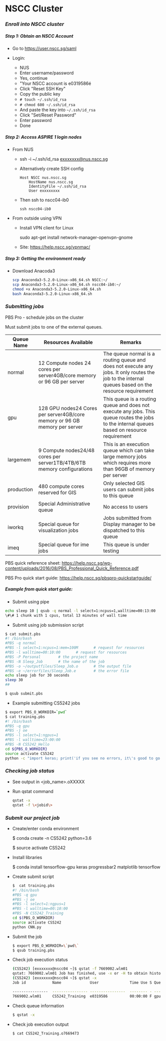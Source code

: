 # NSCC Cluster 

### *Enroll into NSCC cluster*

##### Step 1: Obtain an NSCC Account 

- Go to https://user.nscc.sg/saml

- Login:
    - NUS
    - Enter username/password
    - Yes, continue
    - "Your NSCC account is e0319586é
    - Click "Reset SSH Key"
    - Copy the public key
    - `# touch ~/.ssh/id_rsa`
    - `# chmod 600 ~/.ssh/id_rsa`
    - And paste the key into `~/.ssh/id_rsa`
    - Click "Set/Reset Password"
    - Enter password
    - Done


##### Step 2: Access ASPIRE 1 login nodes

- From NUS 

  - ssh -i ~/.ssh/id_rsa exxxxxxx@nus.nscc.sg 

  - Alternatively create SSH config 
    ```
    Host NSCC nus.nscc.sg
    ​    HostName nus.nscc.sg
    ​    IdentityFile ~/.ssh/id_rsa
    ​    User exxxxxxxx
    ```
  - Then ssh to nscc04-ib0

    `ssh nscc04-ib0`

- From outside using VPN

  - Install VPN client for Linux

    sudo apt-get install network-manager-openvpn-gnome

  - Site: https://help.nscc.sg/vpnmac/



##### Step 3: Getting the environment ready

* Download Anacoda3 
    ```bash
    scp Anaconda3-5.2.0-Linux-x86_64.sh NSCC:~/
    scp Anaconda3-5.2.0-Linux-x86_64.sh nscc04-ib0:~/
    chmod +x Anaconda3-5.2.0-Linux-x86_64.sh
    bash Anaconda3-5.2.0-Linux-x86_64.sh
    ```


### *Submitting jobs*

PBS Pro - schedule jobs on the cluster

Must submit jobs to one of the external queues. 

| Queue Name | Resources Available                                          | Remarks                                                      |
| ---------- | ------------------------------------------------------------ | ------------------------------------------------------------ |
| normal     | 12 Compute nodes 24 cores per server4GB/core memory or 96 GB per server | The queue normal is a routing queue and does not execute any jobs. It only routes the job to the internal queues based on the resource requirement |
| gpu        | 128 GPU nodes24 Cores per server4GB/core memory or 96 GB memory per server | This queue is a routing queue and does not execute any jobs. This queue routes the jobs to the internal queues based on resource requirement |
| largemem   | 9 Compute nodes24/48 cores per server1TB/4TB/6TB memory configurations | This is an execution queue which can take large memory jobs which requires more than 96GB of memory per server |
| production | 480 compute cores reserved for GIS                           | Only selected GIS users can submit jobs to this queue        |
| provision  | Special Administrative queue                                 | No access to users                                           |
| iworkq     | Special queue for visualization jobs                         | Jobs submitted from Display manager to be dispatched to this queue |
| imeq       | Special queue for ime jobs                                   | This queue is under testing                                  |

PBS quick reference sheet: https://help.nscc.sg/wp-content/uploads/2016/08/PBS_Professional_Quick_Reference.pdf

PBS Pro quick start guide: https://help.nscc.sg/pbspro-quickstartguide/

##### Example from quick start guide:

- Submit using pipe 

```bash
echo sleep 10 | qsub -q normal -l select=1:ncpus=1,walltime=00:13:00 
\#\# 1 chunk with 1 cpus, total 13 minutes of wall time 
```


- Submit using job submission script

```bash
$ cat submit.pbs
#! /bin/bash
#PBS -q normal
#PBS -l select=1:ncpus=1:mem=100M		# request for resources
#PBS -l walltime=00:10:00 		# request for resources
#PBS -P Personal 		# the project name
#PBS -N Sleep_Job 		# the name of the job 
#PBS -o ~/outputfiles/Sleep_Job.o		# the output file
#PBS -e ~/errorfiles/Sleep_Job.e 		# the error file 
echo sleep job for 30 seconds
sleep 30 
##

$ qsub submit.pbs
```


- Example submitting CS5242 jobs
```bash
$ export PBS_O_WORKDIR=`pwd`
$ cat training.pbs
#! /bin/bash
#PBS -q gpu
#PBS -j oe
#PBS -l select=1:ngpus=1
#PBS -l walltime=23:00:00 
#PBS -N CS5242_Hello 
cd ${PBS_O_WORKDIR}
source activate CS5242
python -c "import keras; print('if you see no errors, it\'s good to go.')"
```


### *Checking job status*

* See output in <job_name>.oXXXXX

* Run qstat command 
  ```bash
  qstat -x 
  qstat -f \<jobid\>
  ```


### *Submit our project job*

* Create/enter conda environment 

  $ conda create -n CS5242 python=3.6

  $ source activate CS5242

* Install libraries

  $ conda install tensorflow-gpu keras progressbar2 matplotlib tensorflow

* Create submit script
  ```bash
  $  cat training.pbs 
  #! /bin/bash
  #PBS -q gpu 
  #PBS -j oe
  #PBS -l select=1:ngpus=1
  #PBS -l walltime=00:10:00
  #PBS -N CS5242_Training
  cd $(PBS_O_WORKDIR)
  source activate CS5242
  python CNN.py
  ```
  
* Submit the job
  ```bash
  $ export PBS_O_WORKDIR=\`pwd\`
  $ qsub training.pbs
  ```

* Check job execution status
  ```bash
  (CS5242) [exxxxxxx@nscc04 ~]$ qstat -f 7669002.wlm01
  qstat: 7669002.wlm01 Job has finished, use -x or -H to obtain historical job information
  (CS5242) [exxxxxxx@nscc04 ~]$ qstat -x
  Job id            Name             User              Time Use S Queue

  ----------------  ---------------- ----------------  -------- - -----
  7669002.wlm01     CS5242_Training  e0319586          00:00:00 F gpunormal
  ```

* Check queue information 
  ```bash
  $ qstat -x
  ```

* Check job execution output
  ```bash
  $ cat CS5242_Training.o7669473
  ```






